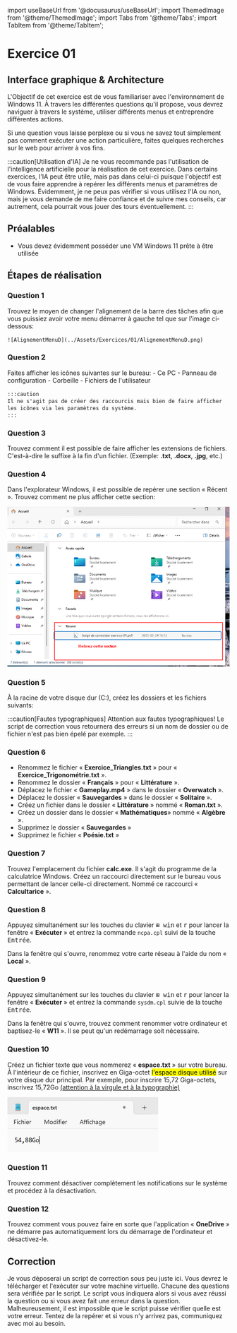 import useBaseUrl from '@docusaurus/useBaseUrl';
import ThemedImage from '@theme/ThemedImage';
import Tabs from '@theme/Tabs';
import TabItem from '@theme/TabItem';

# Exercice 01

## Interface graphique & Architecture

L'Objectif de cet exercice est de vous familiariser avec l'environnement de Windows 11. À travers les différentes questions qu'il propose, vous devrez naviguer à travers le système, utiliser différents menus et entreprendre différentes actions.

Si une question vous laisse perplexe ou si vous ne savez tout simplement pas comment exécuter une action particulière, faites quelques recherches sur le web pour arriver à vos fins.

:::caution[Utilisation d'IA]
Je ne vous recommande pas l'utilisation de l'intelligence artificielle pour la réalisation de cet exercice. Dans certains exercices, l'IA peut être utile, mais pas dans celui-ci puisque l'objectif est de vous faire apprendre à repérer les différents menus et paramètres de Windows. Évidemment, je ne peux pas vérifier si vous utilisez l'IA ou non, mais je vous demande de me faire confiance et de suivre mes conseils, car autrement, cela pourrait vous jouer des tours éventuellement.
:::

## Préalables

- Vous devez évidemment posséder une VM Windows 11 prête à être utilisée

## Étapes de réalisation

### Question 1

Trouvez le moyen de changer l'alignement de la barre des tâches afin que vous puissiez avoir votre menu démarrer à gauche tel que sur l'image ci-dessous:

    ![AlignementMenuD](../Assets/Exercices/01/AlignementMenuD.png)

### Question 2 
Faites afficher les icônes suivantes sur le bureau:
    - Ce PC
    - Panneau de configuration
    - Corbeille
    - Fichiers de l'utilisateur

    
    :::caution
    Il ne s'agit pas de créer des raccourcis mais bien de faire afficher les icônes via les paramètres du système.
    :::

### Question 3
Trouvez comment il est possible de faire afficher les extensions de fichiers. C'est-à-dire le suffixe à la fin d'un fichier. (Exemple: **.txt**, **.docx**, **.jpg**, etc.)

### Question 4
Dans l'explorateur Windows, il est possible de repérer une section « Récent ». Trouvez comment ne plus afficher cette section:

![FichiersRécents](../Assets/Exercices/01/FichiersRecents.png)

### Question 5
À la racine de votre disque dur (C:), créez les dossiers et les fichiers suivants: 

:::caution[Fautes typographiques]
Attention aux fautes typographiques! Le script de correction vous retournera des erreurs si un nom de dossier ou de fichier n'est pas bien épelé par exemple.
:::

<div style={{textAlign: 'center'}}>
    <ThemedImage
        alt="Schéma"
        sources={{
            light: useBaseUrl('/img/Windows/Exercices/StructureDossier_W.svg'),
            dark: useBaseUrl('/img/Windows/Exercices/StructureDossier_D.svg'),
        }}
    />
</div>

### Question 6

- Renommez le fichier « **Exercice_Triangles.txt** » pour « **Exercice_Trigonométrie.txt** ».
- Renommez le dossier « **Français** » pour « **Littérature** ».
- Déplacez le fichier « **Gameplay.mp4** » dans le dossier « **Overwatch** ».
- Déplacez le dossier « **Sauvegardes** » dans le dossier « **Solitaire** ».
- Créez un fichier dans le dossier « **Littérature** » nommé « **Roman.txt** ».
- Créez un dossier dans le dossier « **Mathématiques**» nommé « **Algèbre** ».
- Supprimez le dossier « **Sauvegardes** »
- Supprimez le fichier « **Poésie.txt** »

### Question 7

Trouvez l'emplacement du fichier **calc.exe**. Il s'agit du programme de la calculatrice Windows. Créez un raccourci directement sur le bureau vous permettant de lancer celle-ci directement. Nommé ce raccourci « **Calcultarice** ».

### Question 8

Appuyez simultanément sur les touches du clavier <kbd>&#8862; win</kbd> et <kbd>r</kbd> pour lancer la fenêtre « **Exécuter** » et entrez la commande `ncpa.cpl` suivi de la touche <kbd>Entrée</kbd>.

Dans la fenêtre qui s'ouvre, renommez votre carte réseau à l'aide du nom « **Local** ».

### Question 9

Appuyez simultanément sur les touches du clavier <kbd>&#8862; win</kbd> et <kbd>r</kbd> pour lancer la fenêtre « **Exécuter** » et entrez la commande `sysdm.cpl` suivie de la touche <kbd>Entrée</kbd>.

Dans la fenêtre qui s'ouvre, trouvez comment renommer votre ordinateur et baptisez-le « **W11** ». Il se peut qu'un redémarrage soit nécessaire.

### Question 10

Créez un fichier texte que vous nommerez « **espace.txt** » sur votre bureau. À l'intérieur de ce fichier, inscrivez en Giga-octet <mark>l'espace disque utilisé</mark> sur votre disque dur principal. Par exemple, pour inscrire 15,72 Giga-octets, inscrivez 15,72Go <u>(attention à la virgule et à la typographie)</u>

![EspaceHDD](../Assets/Exercices/01/EspaceHDD.png)

### Question 11

Trouvez comment désactiver complètement les notifications sur le système et procédez à la désactivation.

### Question 12

Trouvez comment vous pouvez faire en sorte que l'application « **OneDrive** » ne démarre pas automatiquement lors du démarrage de l'ordinateur et désactivez-le.

## Correction

Je vous déposerai un script de correction sous peu juste ici. Vous devrez le télécharger et l'exécuter sur votre machine virtuelle. Chacune des questions sera vérifiée par le script. Le script vous indiquera alors si vous avez réussi la question ou si vous avez fait une erreur dans la question. Malheureusement, il est impossible que le script puisse vérifier quelle est votre erreur. Tentez de la repérer et si vous n'y arrivez pas, communiquez avec moi au besoin.